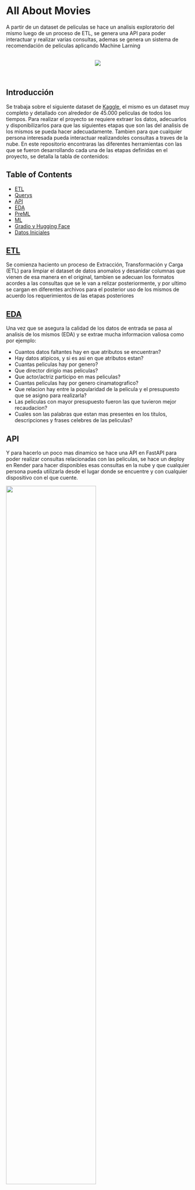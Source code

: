 # All About Movies

A partir de un dataset de peliculas se hace un analisis exploratorio del mismo luego de un proceso de ETL, se genera una API para poder interactuar 
y realizar varias consultas, ademas se genera un sistema de recomendación de peliculas aplicando Machine Larning<br> <br>

<p align=center><img src="https://github.com/hikikae/From-ETL-to-Machine-Learning/blob/main/images/proceso.jpg"><p> <br> 
  
 ## Introducción
 Se trabaja sobre el siguiente dataset de <a href="https://www.kaggle.com/datasets/rounakbanik/the-movies-dataset">Kaggle</a>, el mismo es
  un dataset muy completo y detallado con alrededor de 45.000 peliculas de todos los tiempos. Para realizar el proyecto se requiere extraer los datos, adecuarlos y disponibilizarlos para que las siguientes etapas que son las del analisis de los mismos se pueda hacer adecuadamente. Tambien para que cualquier persona interesada pueda interactuar realizandoles consultas a traves de la nube. 
  En este repositorio encontraras las diferentes herramientas con las que se fueron desarrollando cada una de las etapas 
  definidas en el proyecto, se detalla la tabla de contenidos:
  
## Table of Contents

- [ETL](#ETL)
- [Querys](#Querys)
- [API](#API)
- [EDA](#EDA)
- [PreML](#PreML)
- [ML](#ML)
- [Gradio y Hugging Face](#Gradio)
- [Datos Iniciales](#Datos)
  
## <a href="https://github.com/hikikae/From-ETL-to-Machine-Learning/blob/main/Parte1-ETL.ipynb">ETL </a>
Se comienza haciento un proceso de Extracción, Transformación y Carga (ETL) para limpiar el dataset de datos anomalos y desanidar columnas que vienen de esa manera en el original, tambien se adecuan los formatos acordes a las consultas que se le van a relizar posteriormente, y por ultimo se cargan en diferentes archivos para el posterior uso de los mismos de acuerdo los requerimientos de las
etapas posteriores
  
## <a href="[https://github.com/hikikae/From-ETL-to-Machine-Learning/blob/main/Parte1-ETL.ipynb](https://github.com/hikikae/From-ETL-to-Machine-Learning/blob/main/Parte2-Consultas_y_API.ipynb)">EDA</a>
Una vez que se asegura la calidad de los datos de entrada se pasa al analisis de los mismos (EDA) y se extrae mucha informacion valiosa como por ejemplo:
  
  - Cuantos datos faltantes hay en que atributos se encuentran?
  - Hay datos atipicos, y si es asi en que atributos estan?
  - Cuantas peliculas hay por genero?
  - Que director dirigio mas peliculas?
  - Que actor/actriz participo en mas peliculas?
  - Cuantas peliculas hay por genero cinamatografico?
  - Que relacion hay entre la popularidad de la pelicula y el presupuesto que se asigno para realizarla?
  - Las peliculas con mayor presupuesto fueron las que tuvieron mejor recaudacion?
  - Cuales son las palabras que estan mas presentes en los titulos, descripciones y frases celebres de las peliculas? 
  
 
## API
Y para hacerlo un poco mas dinamico se hace una API en FastAPI para poder realizar consultas relacionadas con las peliculas, se hace un deploy en Render para hacer disponibles esas consultas en la nube y que cualquier persona pueda utilizarla desde el lugar donde se encuentre y con cualquier dispositivo con el que cuente.  
   
<a href="https://deta.space/discovery/r/r1z3sqkuowog8y3r"><img width="70%" src="https://github.com/hikikae/From-ETL-to-Machine-Learning/blob/main/images/api%20consultas.png"></a>
  
Una vez que ingreses agrega ("/docs") a la direccion url:<br>
  
<img src="https://github.com/hikikae/From-ETL-to-Machine-Learning/blob/main/images/ingresar%20consultas.png">
  
Al ingresar podrás ver un menu con consultas, elige alguna de ellas, para probarla.
  
<img width= "70%" src="https://github.com/hikikae/From-ETL-to-Machine-Learning/blob/main/images/probandoConsulta.gif">
  
## EDA
El EDA nos permite familiarizarnos aún más con los daos, podemos conocer si hay errores, duplicados, valores faltantes, relaciones, entre otros. Uno de los problemas que me enfrenté al usar un dataset tan grande (1.5GB) es que mi computadora no tenia la suficiente capacidad, por lo que tuve que recurrir a tomar solo una muestra y así explorar las librerias especiales para el EDA, como son *pandas profiling, sweetviz, autoviz. Los reportes html que se generan puedes encontrarlos en esta <a href="https://github.com/hikikae/From-ETL-to-Machine-Learning/tree/main/Reportes%20EDA">carpeta<a>. 

- <a href="https://github.com/hikikae/From-ETL-to-Machine-Learning/blob/main/Parte3-EDA-1.ipynb">Parte 1.</a> Utilizando todos los datos (1.5GB)
- <a href="https://github.com/hikikae/From-ETL-to-Machine-Learning/blob/main/Parte3-EDA-2.ipynb">Parte 2. </a> Tomando una muestra <br>
  
<img width= "50%" src="https://github.com/hikikae/From-ETL-to-Machine-Learning/blob/main/images/reporteEDA.png"> <br>
 
<img width= "30%" height="200px" src="https://github.com/hikikae/From-ETL-to-Machine-Learning/blob/main/images/grafica.png"> <img height="200px" width= "30%" src="https://github.com/hikikae/From-ETL-to-Machine-Learning/blob/main/images/violin.png">

## <a href="https://github.com/hikikae/From-ETL-to-Machine-Learning/blob/main/Parte3-PreML.ipynb">PreML</a>
Una vez que tuve el EDA me encontré con nuevas interogantes como son:
  
- Numero de peliculas que ha calificado cada usuario
- Distribución de las calificaciones
- Película que más calificaciones tiene
- Película que menos calificaciones tiene
- Película más vista

Me pareció importante mencionar estos hallazgos y te invito a que los revises.
  
## <a href="https://github.com/hikikae/From-ETL-to-Machine-Learning/blob/main/Parte4-ML%20y%20Gradio.ipynb">ML</a> 
Para realizar una recomendación de una película, utilice un filtro colaborativo basado en SVD (Descomposción en Valores singulares), que sirve para reducir la dimensionalidad que para el caso de tanto volumen de datos, acorta los tiempos de procesamiento y la librerría Surprise que ayuda a aplicar los algoritmos de recomendadion. 
  
Este enfoque colaborativo se basa en la idea de que los usuarios con gustos similares calificarán de manera similar las mismas películas. 

## Gradio y Hugging Face
En el notebook anterior al final encontrarás el código que utilicé para cargar el modelo de ML utilicé Gradio y lo deployé por medio de Hugging Face.

<img width="70%" src="https://github.com/hikikae/From-ETL-to-Machine-Learning/blob/main/images/gradio.png">
 
  
Antes de hacer una prueba revisemos rápidamente algunos identificadores de películas.

<img width="70%" src="https://github.com/hikikae/From-ETL-to-Machine-Learning/blob/main/images/titulosPeliculas.png">
  
  
Te muestro como hacer una prueba con los datos más básicos:
<img width="70%" src="https://github.com/hikikae/From-ETL-to-Machine-Learning/blob/main/images/recomendacionML.gif">

  
## <a href="https://github.com/hikikae/From-ETL-to-Machine-Learning/tree/main/dataset"> Datos Iniciales</a>
    - Plataformas
        - amazon_prime_titles.csv
        - disney_plus_titles.csv
        - hulu_titles.csv
        - netflix_titles.csv
    - Ratings
        - 1.csv
        - 2.csv
        - 3.csv
        - 4.csv
        - 5.csv
        - 6.csv
        - 7.csv
        - 8.csv

## Agradecimiento y Contacto
Gracias por interesarte en mi proyecto y si tienes alguna duda no dudes en contactarte conmigo.

Angélica García Díaz ---- <a href="https://www.linkedin.com/in/angelica-garc%C3%ADa-diaz/">LinkedIn </a>, mail:  angelicagarciad@gmail.com <br>

 😇
                        
     
